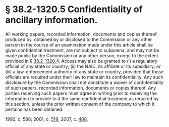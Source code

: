 # § 38.2-1320.5 Confidentiality of ancillary information.

<p>All working papers, recorded information, documents and copies thereof produced by, obtained by or disclosed to the Commission or any other person in the course of an examination made under this article shall be given confidential treatment, are not subject to subpoena, and may not be made public by the Commission or any other person, except to the extent provided in § <a href='http://law.lis.virginia.gov/vacode/38.2-1320.4/'>38.2-1320.4</a>. Access may also be granted to (i) a regulatory official of any state or country; (ii) the NAIC, its affiliate or its subsidiary; or (iii) a law-enforcement authority of any state or country, provided that those officials are required under their law to maintain its confidentiality. Any such disclosure by the Commission shall not constitute a waiver of confidentiality of such papers, recorded information, documents or copies thereof. Any parties receiving such papers must agree in writing prior to receiving the information to provide to it the same confidential treatment as required by this section, unless the prior written consent of the company to which it pertains has been obtained.</p><p>1992, c. 588; 2001, c. <a href='http://lis.virginia.gov/cgi-bin/legp604.exe?011+ful+CHAP0519'>519</a>; 2007, c. <a href='http://lis.virginia.gov/cgi-bin/legp604.exe?071+ful+CHAP0488'>488</a>.</p>